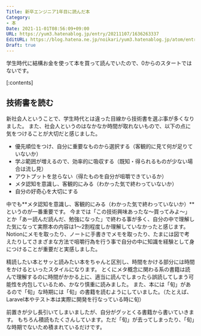 ```yaml
---
Title: 新卒エンジニア1年目に読んだ本
Category:
- 本
Date: 2021-11-01T08:56:09+09:00
URL: https://yum3.hatenablog.jp/entry/20211107/1636263337
EditURL: https://blog.hatena.ne.jp/noikari/yum3.hatenablog.jp/atom/entry/13574176438028355676
Draft: true
---
```


学生時代に結構お金を使って本を買って読んでいたので、0からのスタートではないです。

<!-- more -->

[:contents]

## 技術書を読む

新社会人ということで、学生時代とは違った目線から技術書を選ぶ事が多くなりました。
また、社会人というのはなかなか時間が取れないもので、以下の点に気をつけることが大切だと感じました。

- 優先順位をつけ、自分に重要なものから選択する（客観的に見て何が足りていないか）
- 学ぶ範囲が増えるので、効率的に吸収する（既知・得られるものが少ない場合は流し見）
- アウトプットを怠らない（得たものを自分が咀嚼できているか）
- メタ認知を意識し、客観的にみる（わかった気で終わっていないか）
- 自分の好奇心を大切にする

中でも**メタ認知を意識し、客観的にみる（わかった気で終わっていないか）**というのが一番重要です。
今までは「この技術興味あったな〜買ってみよ〜」とか「あー読んだ読んだ、勉強になった」で終わる事が多く、自分の中で理解した気になって実際本の内容は1〜2割程度しか理解していなかったと感じます。
Notionにメモを取ったり、ノートに手書きでメモを取ったり、たまには図で考えたりしてさまざまな方法で咀嚼行為を行う事で自分の中に知識を経験として身につけることが重要だと実感しました。

精読したい本とサッと読みたい本をちゃんと区別し、時間をかける部分には時間をかけるといったスタイルになります。
とくにメタ概念に関わる系の書籍は読んで理解するのに時間がかかる上に、適当に読んでしまったら誤読してしまう可能性を内包しているため、かなり慎重に読みました。
また、本には「旬」があるので「旬」な時期には「旬」の書籍を読むようにしていました。（たとえば、Laravel本やテスト本は実際に開発を行なっている時に旬）

前置きが少し長引いてしまいましたが、自分がグッとくる書籍から書いていきます。
もちろん積読もたくさんしています。ただ「旬」が去ってしまったり、「旬」な時期でないため積まれているだけです。
